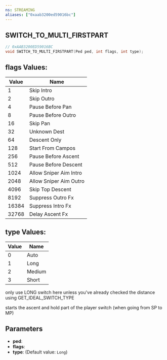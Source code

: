 ```yaml
---
ns: STREAMING
aliases: ["0xaab3200ed59016bc"]
---
```

## SWITCH_TO_MULTI_FIRSTPART

```c
// 0xAAB3200ED59016BC
void SWITCH_TO_MULTI_FIRSTPART(Ped ped, int flags, int type);
```

## flags Values:
| Value | Name |
| --- | --- |
| 1 | Skip Intro |
| 2 | Skip Outro |
| 4 | Pause Before Pan |
| 8 | Pause Before Outro |
| 16 | Skip Pan |
| 32 | Unknown Dest |
| 64 | Descent Only |
| 128 | Start From Campos |
| 256 | Pause Before Ascent |
| 512 | Pause Before Descent |
| 1024 | Allow Sniper Aim Intro |
| 2048 | Allow Sniper Aim Outro |
| 4096 | Skip Top Descent |
| 8192 | Suppress Outro Fx |
| 16384 | Suppress Intro Fx |
| 32768 | Delay Ascent Fx |


## type Values:
| Value | Name |
| --- | --- |
| 0 | Auto |
| 1 | Long |
| 2 | Medium |
| 3 | Short |


only use LONG switch here unless you've already checked the distance using GET_IDEAL_SWITCH_TYPE

starts the ascent and hold part of the player switch (when going from SP to MP)


## Parameters
* **ped**: 
* **flags**: 
* **type**: (Default value: `Long`)
